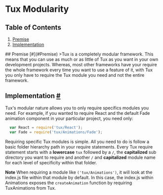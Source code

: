 # Tux Modularity
## Table of Contents
<ol>
  <li><a href="#Premise">Premise</a></li>
  <li><a href="#Implementation">Implementation</a></li>
</ol>
## <a id="Premise"></a>Premise [#](#Premise)
>Tux is a completely modular framework. This means that you can use as much or as little of Tux as you want in your own development projects. Whereas, most other frameworks have your require the whole framework every time you want to use a feature of it, with Tux you only have to require the Tux module you need and not the entire framework.

## <a id="Implementation"></a>Implementation [#](#Implementation)
Tux's modular nature allows you to only require specifics modules you need. For example, if you wanted to require React and the default Fade animation component in your particular project, you need only:

```javascript
  var React = require('tux/React');
  var Fade = require('tux/Animations/Fade');
```

Requiring specific Tux modules is simple. All you need to do is follow a basic folder hierarchy path in your require statements. Every Tux require statement starts with a **lowercase** `tux` followed by a `/`, the **capitalized** sub directory you want to require and another `/` and **capitalized** module name for each level of specificity within that folder.

**Note** When requiring a module like `('tux/Animations')`, it will look at the index.js file within that module by default. In this case, the index.js within Animations exposes the `createAnimation` function by requiring TuxAnimations from Tux.

